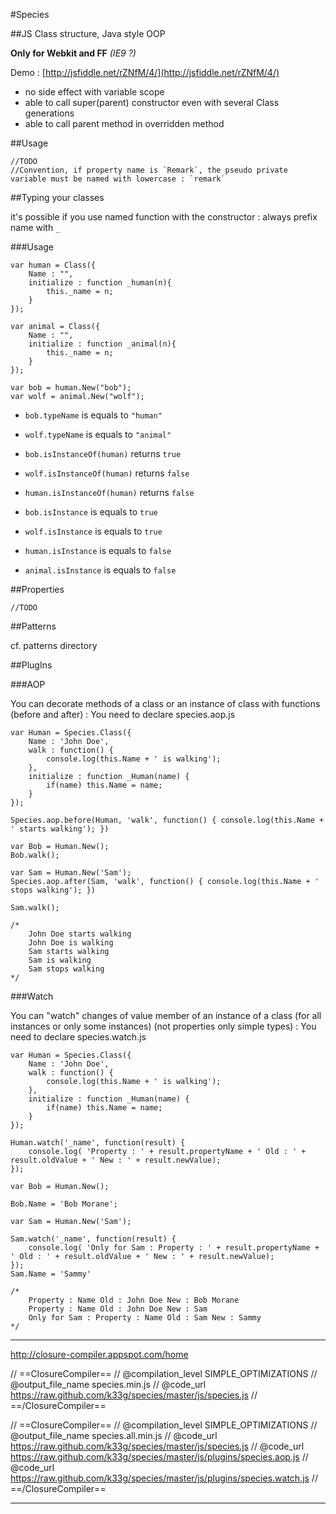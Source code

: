 #Species

##JS Class structure, Java style OOP

**Only for Webkit and FF** *(IE9 ?)*

Demo : [http://jsfiddle.net/rZNfM/4/](http://jsfiddle.net/rZNfM/4/)

- no side effect with variable scope
- able to call super(parent) constructor even with several Class generations
- able to call parent method in overridden method

##Usage

    //TODO
    //Convention, if property name is `Remark`, the pseudo private variable must be named with lowercase : `remark`

##Typing your classes

it's possible if you use named function with the constructor : always prefix name with `_`

###Usage

    var human = Class({
        Name : "",
        initialize : function _human(n){
            this._name = n;
        }
    });

    var animal = Class({
        Name : "",
        initialize : function _animal(n){
            this._name = n;
        }
    });

    var bob = human.New("bob");
    var wolf = animal.New("wolf");

- `bob.typeName` is equals to `"human"`
- `wolf.typeName` is equals to `"animal"`


- `bob.isInstanceOf(human)` returns `true`
- `wolf.isInstanceOf(human)` returns `false`
- `human.isInstanceOf(human)` returns `false`


- `bob.isInstance` is equals to `true`
- `wolf.isInstance` is equals to `true`
- `human.isInstance` is equals to `false`
- `animal.isInstance` is equals to `false`

##Properties

    //TODO

##Patterns

cf. patterns directory

##PlugIns

###AOP

You can decorate methods of a class or an instance of class with functions (before and after) :
You need to declare species.aop.js

    var Human = Species.Class({
        Name : 'John Doe',
        walk : function() {
            console.log(this.Name + ' is walking');
        },
        initialize : function _Human(name) {
            if(name) this.Name = name;
        }
    });

    Species.aop.before(Human, 'walk', function() { console.log(this.Name + ' starts walking'); })

    var Bob = Human.New();
    Bob.walk();

    var Sam = Human.New('Sam');
    Species.aop.after(Sam, 'walk', function() { console.log(this.Name + ' stops walking'); })

    Sam.walk();

    /*
        John Doe starts walking
        John Doe is walking
        Sam starts walking
        Sam is walking
        Sam stops walking
    */


###Watch

You can "watch" changes of value member of an instance of a class (for all instances or only some instances) (not properties only simple types) :
You need to declare species.watch.js

    var Human = Species.Class({
        Name : 'John Doe',
        walk : function() {
            console.log(this.Name + ' is walking');
        },
        initialize : function _Human(name) {
            if(name) this.Name = name;
        }
    });

    Human.watch('_name', function(result) {
        console.log( 'Property : ' + result.propertyName + ' Old : ' + result.oldValue + ' New : ' + result.newValue);
    });

    var Bob = Human.New();

    Bob.Name = 'Bob Morane';

    var Sam = Human.New('Sam');

    Sam.watch('_name', function(result) {
        console.log( 'Only for Sam : Property : ' + result.propertyName + ' Old : ' + result.oldValue + ' New : ' + result.newValue);
    });
    Sam.Name = 'Sammy'

    /*
        Property : Name Old : John Doe New : Bob Morane
        Property : Name Old : John Doe New : Sam
        Only for Sam : Property : Name Old : Sam New : Sammy
    */


- - -

http://closure-compiler.appspot.com/home

// ==ClosureCompiler==
// @compilation_level SIMPLE_OPTIMIZATIONS
// @output_file_name species.min.js
// @code_url https://raw.github.com/k33g/species/master/js/species.js
// ==/ClosureCompiler==

// ==ClosureCompiler==
// @compilation_level SIMPLE_OPTIMIZATIONS
// @output_file_name species.all.min.js
// @code_url https://raw.github.com/k33g/species/master/js/species.js
// @code_url https://raw.github.com/k33g/species/master/js/plugins/species.aop.js
// @code_url https://raw.github.com/k33g/species/master/js/plugins/species.watch.js
// ==/ClosureCompiler==
- - -